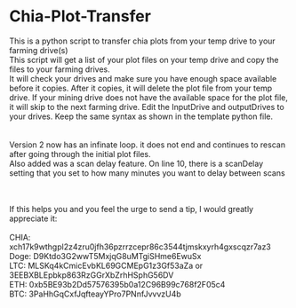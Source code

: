# Chia-Plot-Transfer
This is a python script to transfer chia plots from your temp drive to your farming drive(s)<br>
This script will get a list of your plot files on your temp drive and copy the files to your farming drives.<br>
It will check your drives and make sure you have enough space available before it copies. After it copies, it will delete the plot file from your temp drive. If your mining drive does not have the available space for the plot file, it will skip to the next farming drive. Edit the InputDrive and outputDrives to your drives. Keep the same syntax as shown in the template python file.<br>
<br>
<br>
Version 2 now has an infinate loop. it does not end and continues to rescan after going through the initial plot files. <br>
Also added was a scan delay feature. On line 10, there is a scanDelay setting that you set to how many minutes you want to delay between scans <br>
<br>
<br>

If this helps you and you feel the urge to send a tip, I would greatly appreciate it:<br>
<br>
CHIA: xch17k9wthgpl2z4zru0jfh36pzrrzcepr86c3544tjmskxyrh4gxscqzr7az3<br>
Doge: D9Ktdo3G2wwT5MxjqG8uMTgiSHme6EwuSx<br>
LTC: MLSKq4kCmicEvbKL69GCMEpG1z3Gf53aZa or 3EEBXBLEpbkp863RzGGrXbZrhHSphG56DV<br>
ETH: 0xb5BE93b2Dd57576395b0a12C96B99c768f2F05c4<br>
BTC: 3PaHhGqCxfJqfteayYPro7PNnfJvvvzU4b
